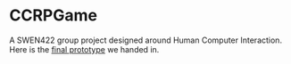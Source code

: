 # CCRPGame
A SWEN422 group project designed around Human Computer Interaction. Here is the [final prototype](https://xd.adobe.com/view/29ef767d-1fec-43b6-935f-8343dde3412a-7cbc/screen/96c243a6-ad17-49bc-b220-610abd4d6f16) we handed in.
